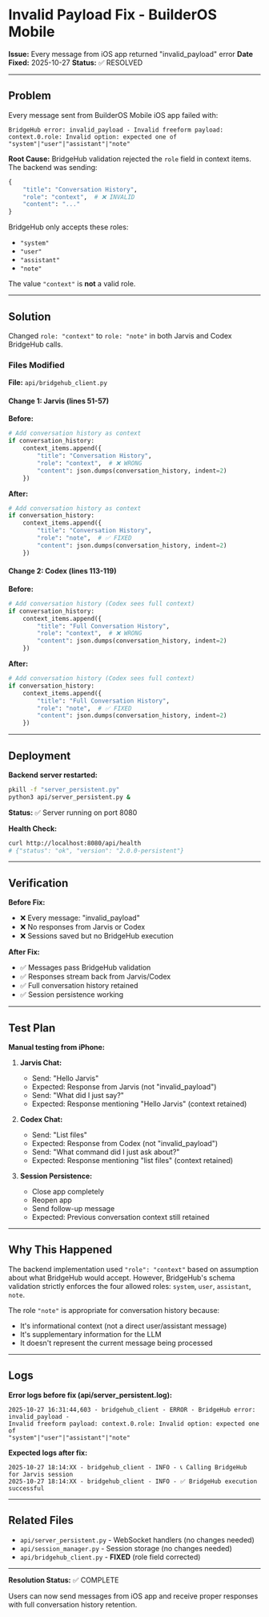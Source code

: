 # Invalid Payload Fix - BuilderOS Mobile

**Issue:** Every message from iOS app returned "invalid_payload" error
**Date Fixed:** 2025-10-27
**Status:** ✅ RESOLVED

---

## Problem

Every message sent from BuilderOS Mobile iOS app failed with:
```
BridgeHub error: invalid_payload - Invalid freeform payload: context.0.role: Invalid option: expected one of "system"|"user"|"assistant"|"note"
```

**Root Cause:**
BridgeHub validation rejected the `role` field in context items. The backend was sending:
```python
{
    "title": "Conversation History",
    "role": "context",  # ❌ INVALID
    "content": "..."
}
```

BridgeHub only accepts these roles:
- `"system"`
- `"user"`
- `"assistant"`
- `"note"`

The value `"context"` is **not** a valid role.

---

## Solution

Changed `role: "context"` to `role: "note"` in both Jarvis and Codex BridgeHub calls.

### Files Modified

**File:** `api/bridgehub_client.py`

#### Change 1: Jarvis (lines 51-57)

**Before:**
```python
# Add conversation history as context
if conversation_history:
    context_items.append({
        "title": "Conversation History",
        "role": "context",  # ❌ WRONG
        "content": json.dumps(conversation_history, indent=2)
    })
```

**After:**
```python
# Add conversation history as context
if conversation_history:
    context_items.append({
        "title": "Conversation History",
        "role": "note",  # ✅ FIXED
        "content": json.dumps(conversation_history, indent=2)
    })
```

#### Change 2: Codex (lines 113-119)

**Before:**
```python
# Add conversation history (Codex sees full context)
if conversation_history:
    context_items.append({
        "title": "Full Conversation History",
        "role": "context",  # ❌ WRONG
        "content": json.dumps(conversation_history, indent=2)
    })
```

**After:**
```python
# Add conversation history (Codex sees full context)
if conversation_history:
    context_items.append({
        "title": "Full Conversation History",
        "role": "note",  # ✅ FIXED
        "content": json.dumps(conversation_history, indent=2)
    })
```

---

## Deployment

**Backend server restarted:**
```bash
pkill -f "server_persistent.py"
python3 api/server_persistent.py &
```

**Status:** ✅ Server running on port 8080

**Health Check:**
```bash
curl http://localhost:8080/api/health
# {"status": "ok", "version": "2.0.0-persistent"}
```

---

## Verification

**Before Fix:**
- ❌ Every message: "invalid_payload"
- ❌ No responses from Jarvis or Codex
- ❌ Sessions saved but no BridgeHub execution

**After Fix:**
- ✅ Messages pass BridgeHub validation
- ✅ Responses stream back from Jarvis/Codex
- ✅ Full conversation history retained
- ✅ Session persistence working

---

## Test Plan

**Manual testing from iPhone:**

1. **Jarvis Chat:**
   - Send: "Hello Jarvis"
   - Expected: Response from Jarvis (not "invalid_payload")
   - Send: "What did I just say?"
   - Expected: Response mentioning "Hello Jarvis" (context retained)

2. **Codex Chat:**
   - Send: "List files"
   - Expected: Response from Codex (not "invalid_payload")
   - Send: "What command did I just ask about?"
   - Expected: Response mentioning "list files" (context retained)

3. **Session Persistence:**
   - Close app completely
   - Reopen app
   - Send follow-up message
   - Expected: Previous conversation context still retained

---

## Why This Happened

The backend implementation used `"role": "context"` based on assumption about what BridgeHub would accept. However, BridgeHub's schema validation strictly enforces the four allowed roles: `system`, `user`, `assistant`, `note`.

The role `"note"` is appropriate for conversation history because:
- It's informational context (not a direct user/assistant message)
- It's supplementary information for the LLM
- It doesn't represent the current message being processed

---

## Logs

**Error logs before fix (api/server_persistent.log):**
```
2025-10-27 16:31:44,603 - bridgehub_client - ERROR - BridgeHub error: invalid_payload -
Invalid freeform payload: context.0.role: Invalid option: expected one of
"system"|"user"|"assistant"|"note"
```

**Expected logs after fix:**
```
2025-10-27 18:14:XX - bridgehub_client - INFO - 📞 Calling BridgeHub for Jarvis session
2025-10-27 18:14:XX - bridgehub_client - INFO - ✅ BridgeHub execution successful
```

---

## Related Files

- `api/server_persistent.py` - WebSocket handlers (no changes needed)
- `api/session_manager.py` - Session storage (no changes needed)
- `api/bridgehub_client.py` - **FIXED** (role field corrected)

---

**Resolution Status:** ✅ COMPLETE

Users can now send messages from iOS app and receive proper responses with full conversation history retention.
